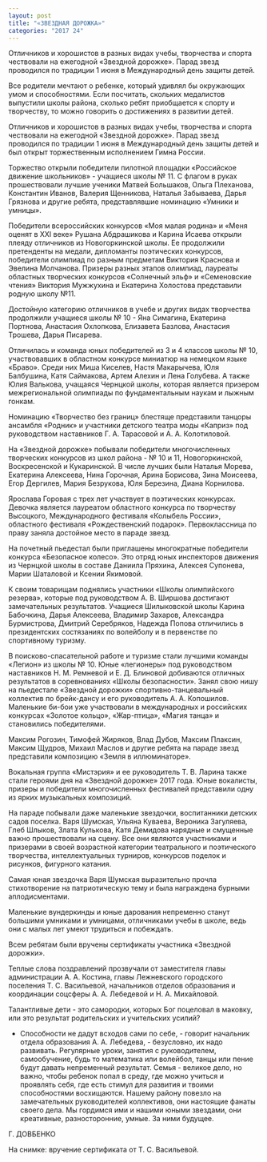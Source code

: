 ```yaml
---
layout: post
title: "«ЗВЕЗДНАЯ ДОРОЖКА»"
categories: "2017 24"
---
```


Отличников и хорошистов в разных видах учебы, творчества и спорта чествовали на ежегодной «Звездной дорожке». Парад звезд проводился по традиции 1 июня в Международный день защиты детей.

Все родители мечтают о ребенке, который удивлял бы окружающих умом и способностями. Если посчитать, скольких медалистов выпустили школы района, сколько ребят приобщается к спорту и творчеству, то можно говорить о достижениях в развитии детей.

Отличников и хорошистов в разных видах учебы, творчества и спорта чествовали на ежегодной «Звездной дорожке». Парад звезд проводился по традиции 1 июня в Международный день защиты детей и был открыт торжественным исполнением Гимна России.

Торжество открыли победители пилотной площадки «Российское движение школьников» - учащиеся школы № 11. С флагом в руках прошествовали лучшие ученики Матвей Большаков, Ольга Плеханова, Константин Иванов, Валерия Щенникова, Наталья Забываева, Дарья Грязнова и другие ребята, представлявшие номинацию «Умники и умницы».

Победители всероссийских конкурсов «Моя малая родина» и «Меня оценят в XXI веке» Рушана Абдрашикова и Карина Исаева открыли плеяду отличников из Новогоркинской школы. Ее продолжили претенденты на медали, дипломанты поэтических конкурсов, победители олимпиад по разным предметам Виктория Краснова и Эвелина Молчанова. Призеры разных этапов олимпиад, лауреаты областных творческих конкурсов «Солнечный эльф» и «Семеновские чтения» Виктория Мужжухина и Екатерина Холостова представили родную школу №11.

Достойную категорию отличников в учебе и других видах творчества продолжили учащиеся школы № 10 - Яна Симагина, Екатерина Портнова, Анастасия Охлопкова, Елизавета Базлова, Анастасия Трошева, Дарья Писарева.

Отличилась и команда юных победителей из 3 и 4 классов школы № 10, участвовавших в областном конкурсе миниатюр на немецком языке «Браво». Среди них Миша Киселев, Настя Макарычева, Юля Балбушина, Катя Саймакова, Артем Алехин и Лена Голубева. А также Юлия Валькова, учащаяся Чернцкой школы, которая является призером межрегиональной олимпиады по фундаментальным наукам и лыжным гонкам.

Номинацию «Творчество без границ» блестяще представили танцоры ансамбля «Родник» и участники детского театра моды «Каприз» под руководством наставников Г. А. Тарасовой и А. А. Колотиловой.

На «Звездной дорожке» побывали победители многочисленных творческих конкурсов из школ района - № 10 и 11, Новогоркинской, Воскресенской и Кукаринской. В числе лучших были Наталья Морева, Екатерина Алексеева, Нина Горочная, Арина Борисова, Зина Моисеева, Егор Дергилев, Мария Безрукова, Юля Березина, Диана Корнилова.

Ярослава Горовая с трех лет участвует в поэтических конкурсах. Девочка является лауреатом областного конкурса по творчеству Высоцкого, Международного фестиваля «Колыбель России», областного фестиваля «Рождественский подарок». Первоклассница по праву заняла достойное место в параде звезд.

На почетный пьедестал были приглашены многократные победители конкурса «Безопасное колесо». Это отряд юных инспекторов движения из Чернцкой школы в составе Даниила Пряхина, Алексея Супонева, Марии Шаталовой и Ксении Якимовой.

К своим товарищам поднялись участники «Школы олимпийского резерва», которые под руководством А. В. Ширшова достигают замечательных результатов. Учащиеся Шилыковской школы Карина Бабочкина, Дарья Алексеева, Владимир Захаров, Александра Бурмистрова, Дмитрий Серебряков, Надежда Попова отличились в президентских состязаниях по волейболу и в первенстве по спортивному туризму.

В поисково-спасательной работе и туризме стали лучшими команды «Легион» из школы № 10. Юные «легионеры» под руководством наставников Н. М. Ремневой и Е. Д. Блиновой добиваются отличных результатов в соревнованиях «Школы безопасности». Занял свою нишу на пьедестале «Звездной дорожки» спортивно-танцевальный коллектив по брейк-дансу и его руководитель А. А. Копошилов. Маленькие би-бои уже участвовали в международных и российских конкурсах «Золотое кольцо», «Жар-птица», «Магия танца» и становились победителями.

Максим Рогозин, Тимофей Жиряков, Влад Дубов, Максим Плаксин, Максим Щудров, Михаил Маслов и другие ребята на параде звезд представили композицию «Земля в иллюминаторе».

Вокальная группа «Мистэрия» и ее руководитель Т. В. Ларина также стали героями дня на «Звездной дорожке» 2017 года. Юные вокалисты, призеры и победители многочисленных фестивалей представили одну из ярких музыкальных композиций.

На параде побывали даже маленькие звездочки, воспитанники детских садов поселка. Варя Шумская, Ульяна Куваева, Вероника Загуляева, Глеб Шлыков, Злата Кулькова, Катя Демидова нарядные и смущенные важно прошествовали на сцену. Все они являются участниками и призерами в своей возрастной категории театрального и поэтического творчества, интеллектуальных турниров, конкурсов поделок и рисунков, фигурного катания.

Самая юная звездочка Варя Шумская выразительно прочла стихотворение на патриотическую тему и была награждена бурными аплодисментами.

Маленькие вундеркинды и юные дарования непременно станут большими умниками и умницами, отличниками учебы в школе, ведь они с малых лет умеют трудиться и побеждать.

Всем ребятам были вручены сертификаты участника «Звездной дорожки».

Теплые слова поздравлений прозвучали от заместителя главы администрации А. А. Костина, главы Лежневского городского поселения Т. С. Васильевой, начальников отделов образования и координации соцсферы А. А. Лебедевой и Н. А. Михайловой.

Талантливые дети - это самородки, которых Бог поцеловал в маковку, или это результат родительских и учительских усилий?

- Способности не дадут всходов сами по себе, - говорит начальник отдела образования А. А. Лебедева, - безусловно, их надо развивать. Регулярные уроки, занятия с руководителем, самообучение, будь то математика или волейбол, танцы или пение будут давать непременный результат. Семья - великое дело, но важно, чтобы ребенок попал в среду, где можно учиться и проявлять себя, где есть стимул для развития и твоими способностями восхищаются. Нашему району повезло на замечательных руководителей коллективов, они настоящие фанаты своего дела. Мы гордимся ими и нашими юными звездами, они креативные, разносторонние, умные. За ними будущее.

Г. ДОВБЕНКО

На снимке: вручение сертификата от Т. С. Васильевой.


